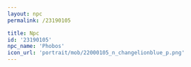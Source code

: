 ```yaml
---
layout: npc
permalink: /23190105

title: Npc
id: '23190105'
npc_name: 'Phobos'
icon_url: 'portrait/mob/22000105_n_changelionblue_p.png'
---
```

